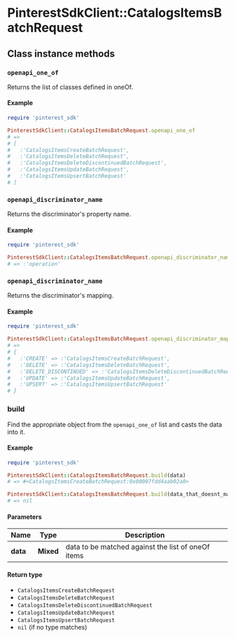 # PinterestSdkClient::CatalogsItemsBatchRequest

## Class instance methods

### `openapi_one_of`

Returns the list of classes defined in oneOf.

#### Example

```ruby
require 'pinterest_sdk'

PinterestSdkClient::CatalogsItemsBatchRequest.openapi_one_of
# =>
# [
#   :'CatalogsItemsCreateBatchRequest',
#   :'CatalogsItemsDeleteBatchRequest',
#   :'CatalogsItemsDeleteDiscontinuedBatchRequest',
#   :'CatalogsItemsUpdateBatchRequest',
#   :'CatalogsItemsUpsertBatchRequest'
# ]
```

### `openapi_discriminator_name`

Returns the discriminator's property name.

#### Example

```ruby
require 'pinterest_sdk'

PinterestSdkClient::CatalogsItemsBatchRequest.openapi_discriminator_name
# => :'operation'
```

### `openapi_discriminator_name`

Returns the discriminator's mapping.

#### Example

```ruby
require 'pinterest_sdk'

PinterestSdkClient::CatalogsItemsBatchRequest.openapi_discriminator_mapping
# =>
# {
#   :'CREATE' => :'CatalogsItemsCreateBatchRequest',
#   :'DELETE' => :'CatalogsItemsDeleteBatchRequest',
#   :'DELETE_DISCONTINUED' => :'CatalogsItemsDeleteDiscontinuedBatchRequest',
#   :'UPDATE' => :'CatalogsItemsUpdateBatchRequest',
#   :'UPSERT' => :'CatalogsItemsUpsertBatchRequest'
# }
```

### build

Find the appropriate object from the `openapi_one_of` list and casts the data into it.

#### Example

```ruby
require 'pinterest_sdk'

PinterestSdkClient::CatalogsItemsBatchRequest.build(data)
# => #<CatalogsItemsCreateBatchRequest:0x00007fdd4aab02a0>

PinterestSdkClient::CatalogsItemsBatchRequest.build(data_that_doesnt_match)
# => nil
```

#### Parameters

| Name | Type | Description |
| ---- | ---- | ----------- |
| **data** | **Mixed** | data to be matched against the list of oneOf items |

#### Return type

- `CatalogsItemsCreateBatchRequest`
- `CatalogsItemsDeleteBatchRequest`
- `CatalogsItemsDeleteDiscontinuedBatchRequest`
- `CatalogsItemsUpdateBatchRequest`
- `CatalogsItemsUpsertBatchRequest`
- `nil` (if no type matches)

